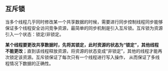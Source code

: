 
## 互斥锁

当多个线程⼏乎同时修改某⼀个共享数据的时候，需要进⾏同步控制线程同步能够保证多个线程安全访问竞争资源，最简单的同步机制是引⼊互斥锁。互斥锁为资源引⼊⼀个状态：锁定/⾮锁定。

**某个线程要更改共享数据时，先将其锁定，此时资源的状态为“锁定”，其他线程不能更改**；直到该线程释放资源，将资源的状态变成“⾮锁定”，其他的线程才能再次锁定该资源。互斥锁保证了每次只有⼀个线程进⾏写⼊操作， 从⽽保证了多线程情况下数据的正确性。